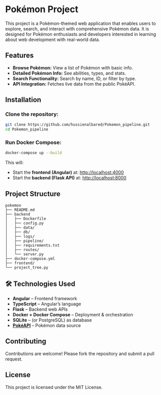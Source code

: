 
# Pokémon Project

This project is a Pokémon-themed web application that enables users to explore, search, and interact with comprehensive Pokémon data. It is designed for Pokémon enthusiasts and developers interested in learning about web development with real-world data.

## Features

- **Browse Pokémon:** View a list of Pokémon with basic info.
- **Detailed Pokémon Info:** See abilities, types, and stats.
- **Search Functionality:** Search by name, ID, or filter by type.
- **API Integration:** Fetches live data from the public PokéAPI.

## Installation

### Clone the repository:

   ```bash
   git clone https://github.com/hussienalbared/Pokemon_pipeline.git
   cd Pokemon_pipeline
````

### Run Docker Compose:

   ```bash
   docker-compose up --build
   ```

   This will:

   * Start the **frontend (Angular)** at: [http://localhost:4000](http://localhost:4000)
   * Start the **backend (Flask API)** at: [http://localhost:8000](http://localhost:8000)

## Project Structure

```text
pokemon
├── README.md
├── backend
│   ├── Dockerfile
│   ├── config.py
│   ├── data/
│   ├── db/
│   ├── logs/
│   ├── pipeline/
│   ├── requirements.txt
│   ├── routes/
│   └── server.py
├── docker-compose.yml
├── frontend/
└── project_tree.py
```

## 🛠️ Technologies Used

* **Angular** – Frontend framework
* **TypeScript** – Angular’s language
* **Flask** – Backend web APIs
* **Docker + Docker Compose** – Deployment & orchestration
* **SQLite** – (or PostgreSQL) as database
* **[PokéAPI](https://pokeapi.co/)** – Pokémon data source

## Contributing

Contributions are welcome! Please fork the repository and submit a pull request.

## License

This project is licensed under the MIT License.

